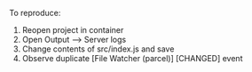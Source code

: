 To reproduce:

1. Reopen project in container
2. Open Output --> Server logs
3. Change contents of src/index.js and save
4. Observe duplicate [File Watcher (parcel)] [CHANGED] event